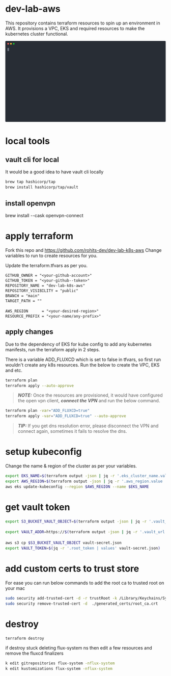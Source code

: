 # dev-lab-aws
This repository contains terraform resources to spin up an environment in AWS. 
It provisions a VPC, EKS and required resources to make the kubernetes cluster functional.


[![asciicast](./lab.svg)](https://asciinema.org/a/492624?speed=1)


# local tools

## vault cli for local
It would be a good idea to have vault cli locally

```bash
brew tap hashicorp/tap       
brew install hashicorp/tap/vault
```
## install openvpn
brew install --cask openvpn-connect



# apply terraform
Fork this repo and https://github.com/rohits-dev/dev-lab-k8s-aws 
Change variables to run to create resources for you.


Update the terraform.tfvars as per you.


```
GITHUB_OWNER = "<your-github-account>"
GITHUB_TOKEN = "<your-github--token>"
REPOSITORY_NAME = "dev-lab-k8s-aws"
REPOSITORY_VISIBILITY = "public"
BRANCH = "main"
TARGET_PATH = ""

AWS_REGION      = "<your-desired-region>"
RESOURCE_PREFIX = "<your-name/any-prefix>"
```

## apply changes
Due to the dependency of EKS for kube config to add any kubernetes manifests, run the terraform apply in 2 steps. 

There is a variable ADD_FLUXCD which is set to false in tfvars, so first run wouldn't create any k8s resources. Run the below to create the VPC, EKS and etc.

```bash
terraform plan 
terraform apply --auto-approve
```
> **_NOTE:_** Once the resources are provisioned, it would have configured the open vpn client, **_connect the VPN_** and run the below command. 

```bash
terraform plan -var="ADD_FLUXCD=true"
terraform apply -var="ADD_FLUXCD=true" --auto-approve
```


> **_TIP:_**  If you get dns resolution error, please disconnect the VPN and connect again, sometimes it fails to resolve the dns. 


# setup kubeconfig

Change the name & region of the cluster as per your variables.

```bash
export EKS_NAME=$(terraform output -json | jq -r '.eks_cluster_name.value | values')
export AWS_REGION=$(terraform output -json | jq -r '.aws_region.value | values')
aws eks update-kubeconfig --region $AWS_REGION --name $EKS_NAME
```
# get vault token 



```bash
export S3_BUCKET_VAULT_OBJECT=$(terraform output -json | jq -r '.vault_s3_bucket.value | values')

export VAULT_ADDR=https://$(terraform output -json | jq -r '.vault_url.value | values')

aws s3 cp $S3_BUCKET_VAULT_OBJECT vault-secret.json 
export VAULT_TOKEN=$(jq -r '.root_token | values' vault-secret.json)
```

# add custom certs to trust store
For ease you can run below commands to add the root ca to trusted root on your mac

```bash
sudo security add-trusted-cert -d -r trustRoot -k /Library/Keychains/System.keychain ./generated_certs/root_ca.crt
sudo security remove-trusted-cert -d  ./generated_certs/root_ca.crt   
```

# destroy

```bash
terraform destroy
```

if destroy stuck deleting  flux-system ns then edit a few resources and remove the fluxcd finalizers

```bash
k edit gitrepositories flux-system -nflux-system
k edit kustomizations flux-system -nflux-system
```